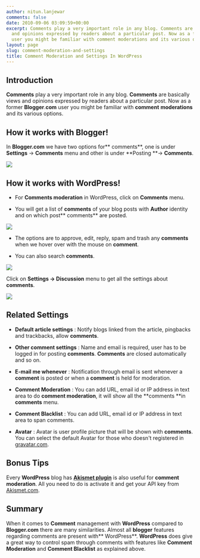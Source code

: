 ```yaml
---
author: nitun.lanjewar
comments: false
date: 2010-09-06 03:09:59+00:00
excerpt: Comments play a very important role in any blog. Comments are basically views
  and opinions expressed by readers about a particular post. Now as a former Blogger.com
  user you might be familiar with comment moderations and its various options.
layout: page
slug: comment-moderation-and-settings
title: Comment Moderation and Settings In WordPress
---
```


## Introduction


**Comments** play a very important role in any blog. **Comments** are basically views and opinions expressed by readers about a particular post. Now as a former **Blogger**.**com** user you might be familiar with **comment** **moderations** and its various options.


## How it works with Blogger!


In **Blogger.com** we have two options for** comments**, one is under **Settings** -> **Comments** menu and other is under **Posting **-> **Comments**.

[![](https://rtcamp.com/wp-content/uploads/2010/08/comments-blogger-to-wordpress2.png)](https://rtcamp.com/wp-content/uploads/2010/08/comments-blogger-to-wordpress2.png)


## How it works with WordPress!





	
  * For **Comments moderation** in WordPress, click on **Comments** menu.

	
  * You will get a list of **comments** of your blog posts with **Author** identity and on which post** comments** are posted.


[![](https://rtcamp.com/wp-content/uploads/2010/08/Comments-menu-blogger-to-wordpress.png)](https://rtcamp.com/wp-content/uploads/2010/08/Comments-menu-blogger-to-wordpress.png)



	
  * The options are to approve, edit, reply, spam and trash any **comments** when we hover over with the mouse on **comment**.

	
  * You can also search **comments**.


[![](https://rtcamp.com/wp-content/uploads/2010/08/comments-moderation-600x210.png)](https://rtcamp.com/wp-content/uploads/2010/08/comments-moderation.png)

Click on **Settings -> Discussion** menu to get all the settings about **comments**.

[![](https://rtcamp.com/wp-content/uploads/2010/08/discussion-blogger-to-wordpress.png)](https://rtcamp.com/wp-content/uploads/2010/08/discussion-blogger-to-wordpress.png)


## Related Settings





	
  * **Default article settings** : Notify blogs linked from the article, pingbacks and trackbacks, allow **comments**.

	
  * **Other comment settings** : Name and email is required, user has to be logged in for posting **comments**. **Comments** are closed automatically and so on.

	
  * **E-mail me whenever** : Notification through email is sent whenever a **comment** is posted or when a **comment** is held for moderation.

	
  * **Comment Moderation** : You can add URL, email id or IP address in text area to do **comment moderation**, it will show all the **comments **in **comments** menu.

	
  * **Comment Blacklist** : You can add URL, email id or IP address in text area to span comments.

	
  * **Avatar** : Avatar is user profile picture that will be shown with **comments**. You can select the default Avatar for those who doesn't registered in [gravatar.com](http://en.gravatar.com/).




## Bonus Tips


Every **WordPress** blog has [**Akismet plugin**](http://wordpress.org/extend/plugins/akismet/) is also useful for **comment moderation**. All you need to do is activate it and get your API key from [Akismet.com](https://akismet.com/).


## Summary


When it comes to **Comment** management with **WordPress** compared to **Blogger.com** there are many similarities. Almost all **blogger** features regarding comments are present with** WordPress**. **WordPress** does give a great way to control spam through comments with features like **Comment Moderation** and **Comment Blacklist** as explained above.
